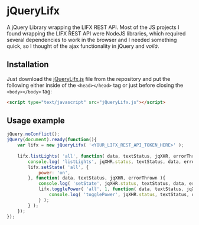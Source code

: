 # jQueryLifx
A jQuery Library wrapping the LIFX REST API. Most of the JS projects I found wrapping the LIFX REST API were NodeJS libraries, which required several dependencies to work in the browser and I needed something quick, so I thought of the ajax functionality in jQuery and _voilà_. 

## Installation

Just download the [jQueryLifx.js](jQueryLifx.js) file from the repository and put the following either inside of the `<head></head>` tag or just before closing the `<body></body>` tag:

```html
<script type="text/javascript" src="jQueryLifx.js"></script>
```

## Usage example

```js
jQuery.noConflict();
jQuery(document).ready(function(){
    var lifx = new jQueryLifx( '<YOUR_LIFX_REST_API_TOKEN_HERE>' );
    
    lifx.listLights( 'all', function( data, textStatus, jqXHR, errorThrown ){
        console.log( 'listLights', jqXHR.status, textStatus, data, errorThrown );
        lifx.setState( 'all', {
            power: 'on',
        }, function( data, textStatus, jqXHR, errorThrown ){
            console.log( 'setState', jqXHR.status, textStatus, data, errorThrown );
            lifx.togglePower( 'all', 1, function( data, textStatus, jqXHR, errorThrown ){
                console.log( 'togglePower', jqXHR.status, textStatus, data, errorThrown );
            } );
        } );
    });
});
```
